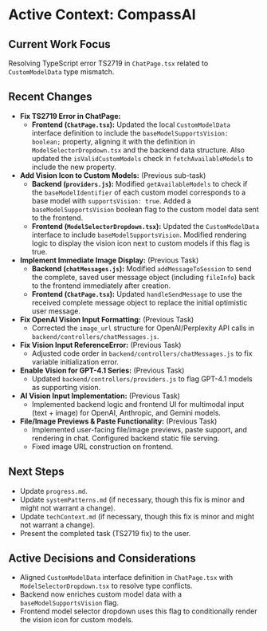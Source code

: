 # Active Context: CompassAI

## Current Work Focus
Resolving TypeScript error TS2719 in `ChatPage.tsx` related to `CustomModelData` type mismatch.

## Recent Changes
- **Fix TS2719 Error in ChatPage:**
    - **Frontend (`ChatPage.tsx`):** Updated the local `CustomModelData` interface definition to include the `baseModelSupportsVision: boolean;` property, aligning it with the definition in `ModelSelectorDropdown.tsx` and the backend data structure. Also updated the `isValidCustomModels` check in `fetchAvailableModels` to include the new property.
- **Add Vision Icon to Custom Models:** (Previous sub-task)
    - **Backend (`providers.js`):** Modified `getAvailableModels` to check if the `baseModelIdentifier` of each custom model corresponds to a base model with `supportsVision: true`. Added a `baseModelSupportsVision` boolean flag to the custom model data sent to the frontend.
    - **Frontend (`ModelSelectorDropdown.tsx`):** Updated the `CustomModelData` interface to include `baseModelSupportsVision`. Modified rendering logic to display the vision icon next to custom models if this flag is true.
- **Implement Immediate Image Display:** (Previous Task)
    - **Backend (`chatMessages.js`):** Modified `addMessageToSession` to send the complete, saved user message object (including `fileInfo`) back to the frontend immediately after creation.
    - **Frontend (`ChatPage.tsx`):** Updated `handleSendMessage` to use the received complete message object to replace the initial optimistic user message.
- **Fix OpenAI Vision Input Formatting:** (Previous Task)
    - Corrected the `image_url` structure for OpenAI/Perplexity API calls in `backend/controllers/chatMessages.js`.
- **Fix Vision Input ReferenceError:** (Previous Task)
    - Adjusted code order in `backend/controllers/chatMessages.js` to fix variable initialization error.
- **Enable Vision for GPT-4.1 Series:** (Previous Task)
    - Updated `backend/controllers/providers.js` to flag GPT-4.1 models as supporting vision.
- **AI Vision Input Implementation:** (Previous Task)
    - Implemented backend logic and frontend UI for multimodal input (text + image) for OpenAI, Anthropic, and Gemini models.
- **File/Image Previews & Paste Functionality:** (Previous Task)
    - Implemented user-facing file/image previews, paste support, and rendering in chat. Configured backend static file serving.
    - Fixed image URL construction on frontend.

## Next Steps
- Update `progress.md`.
- Update `systemPatterns.md` (if necessary, though this fix is minor and might not warrant a change).
- Update `techContext.md` (if necessary, though this fix is minor and might not warrant a change).
- Present the completed task (TS2719 fix) to the user.

## Active Decisions and Considerations
- Aligned `CustomModelData` interface definition in `ChatPage.tsx` with `ModelSelectorDropdown.tsx` to resolve type conflicts.
- Backend now enriches custom model data with a `baseModelSupportsVision` flag.
- Frontend model selector dropdown uses this flag to conditionally render the vision icon for custom models.
